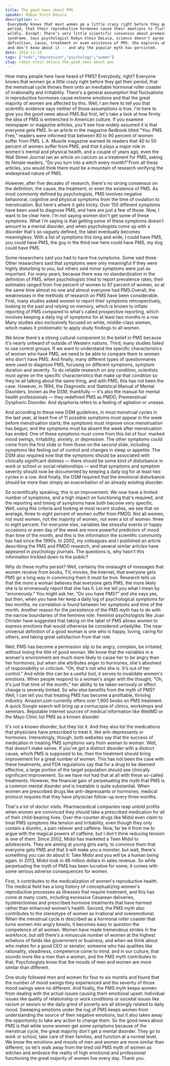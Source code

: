 ```yaml
---
title: The good news about PMS
speaker: Robyn Stein DeLuca
description: >-
 Everybody knows that most women go a little crazy right before they get their
 period, that their reproductive hormones cause their emotions to fluctuate
 wildly. Except: There's very little scientific consensus about premenstrual
 syndrome. Says psychologist Robyn Stein DeLuca, science doesn't agree on the
 definition, cause, treatment or even existence of PMS. She explores what we know
 and don't know about it -- and why the popular myth has persisted.
date: 2014-11-19
tags: ["tedx","depression","psychology","women"]
slug: robyn_stein_deluca_the_good_news_about_pms
---
```


How many people here have heard of PMS? Everybody, right? Everyone knows that women go a
little crazy right before they get their period, that the menstrual cycle throws them onto
an inevitable hormonal roller coaster of irrationality and irritability. There's a general
assumption that fluctuations in reproductive hormones cause extreme emotions and that the
great majority of women are affected by this. Well, I am here to tell you that scientific
evidence says neither of those assumptions is true. I'm here to give you the good news
about PMS.But first, let's take a look at how firmly the idea of PMS is entrenched in
American culture. If you examine newspaper or magazine articles, you'll see how widely
assumed it is that everyone gets PMS. In an article in the magazine Redbook titled "You:
PMS Free," readers were informed that between 80 to 90 percent of women suffer from PMS.
L.A. Muscle magazine warned its readers that 40 to 50 percent of women suffer from PMS,
and that it plays a major role in women's mental and physical health, and a couple of
years ago, even the Wall Street Journal ran an article on calcium as a treatment for PMS,
asking its female readers, "Do you turn into a witch every month?"From all these articles,
you would think there must be a mountain of research verifying the widespread nature of
PMS.

However, after five decades of research, there's no strong consensus on the definition,
the cause, the treatment, or even the existence of PMS. As most commonly defined by
psychologists, PMS involves negative behavioral, cognitive and physical symptoms from the
time of ovulation to menstruation. But here's where it gets tricky. Over 150 different
symptoms have been used to diagnose PMS, and here are just a few of those. Now, I want to
be clear here. I'm not saying women don't get some of these symptoms. What I'm saying is
that getting some of these symptoms doesn't amount to a mental disorder, and when
psychologists come up with a disorder that's so vaguely defined, the label eventually
becomes meaningless. With a list of symptoms this long and wide, I could have PMS, you
could have PMS, the guy in the third row here could have PMS, my dog could have PMS.

Some researchers said you had to have five symptoms. Some said three. Other researchers
said that symptoms were only meaningful if they were highly disturbing to you, but others
said minor symptoms were just as important. For many years, because there was no
standardization in the definition of PMS, when psychologists tried to report prevalence
rates, their estimates ranged from five percent of women to 97 percent of women, so at the
same time almost no one and almost everyone had PMS.Overall, the weaknesses in the methods
of research on PMS have been considerable. First, many studies asked women to report their
symptoms retrospectively, looking to the past and relying on memory, which is known to
inflate reporting of PMS compared to what's called prospective reporting, which involves
keeping a daily log of symptoms for at least two months in a row. Many studies also
exclusively focused on white, middle-class women, which makes it problematic to apply
study findings to all women.

We know there's a strong cultural component to the belief in PMS because it's nearly
unheard of outside of Western nations. Third, many studies failed to use control groups.
If we want to understand the specific characteristics of women who have PMS, we need to be
able to compare them to women who don't have PMS. And finally, many different types of
questionnaires were used to diagnose PMS, focusing on different symptoms, symptom duration
and severity. To do reliable research on any condition, scientists must agree on the
specific characteristics that make up that condition so they're all talking about the same
thing, and with PMS, this has not been the case. However, in 1994, the Diagnostic and
Statistical Manual of Mental Disorders, known as the DSM, thankfully — it's also the
manual for mental health professionals — they redefined PMS as PMDD, Premenstrual
Dysphoric Disorder. And dysphoria refers to a feeling of agitation or unease.

And according to these new DSM guidelines, in most menstrual cycles in the last year, at
least five of 11 possible symptoms must appear in the week before menstruation starts; the
symptoms must improve once menstruation has begun; and the symptoms must be absent the
week after menstruation has ended. One of these symptoms must come from this list of four:
marked mood swings, irritability, anxiety, or depression. The other symptoms could come
from the first slide or from those on the second slide, including symptoms like feeling
out of control and changes in sleep or appetite. The DSM also required now that the
symptoms should be associated with clinically significant distress — there should be some
kind of disturbance in work or school or social relationships — and that symptoms and
symptom severity should now be documented by keeping a daily log for at least two cycles
in a row. And finally, the DSM required that the emotional disturbance should be more than
simply an exacerbation of an already existing disorder.

So scientifically speaking, this is an improvement. We now have a limited number of
symptoms, and a high impact on functioning that's required, and the reporting and timing
of symptoms have both become very specific. Well, using this criteria and looking at most
recent studies, we see that on average, three to eight percent of women suffer from PMDD.
Not all women, not most women, not the majority of women, not even a lot of women: three
to eight percent. For everyone else, variables like stressful events or happy occasions or
even day of the week are more powerful predictors of mood than time of the month, and this
is the information the scientific community has had since the 1990s. In 2002, my
colleagues and I published an article describing the PMS and PMDD research, and several
similar articles have appeared in psychology journals. The questions is, why hasn't this
information trickled down to the public?

Why do these myths persist? Well, certainly the onslaught of messages that women receive
from books, TV, movies, the Internet, that everyone gets PMS go a long way in convincing
them it must be true. Research tells us that the more a woman believes that everyone gets
PMS, the more likely she is to erroneously report that she has it. Let me tell you what I
mean by "erroneously." You might ask her, "Do you have PMS?" and she says yes, but then,
when you have her keep a daily log of psychological symptoms for two months, no
correlation is found between her symptoms and time of the month. Another reason for the
persistence of the PMS myth has to do with the narrow boundaries of the feminine role.
Feminist psychologists like Joan Chrisler have suggested that taking on the label of PMS
allows women to express emotions that would otherwise be considered unladylike. The near
universal definition of a good woman is one who is happy, loving, caring for others, and
taking great satisfaction from that role.

Well, PMS has become a permission slip to be angry, complain, be irritated, without losing
the title of good woman. We know that the variables in a woman's environment are much more
likely to cause her to be angry than her hormones, but when she attributes anger to
hormones, she's absolved of responsibility or criticism. "Oh, that's not who she is. It's
out of her control." And while this can be a useful tool, it serves to invalidate women's
emotions. When people respond to a woman's anger with the thought, "Oh, it's just that
time of the month," her ability to be taken seriously or effect change is severely
limited. So who else benefits from the myth of PMS? Well, I can tell you that treating PMS
has become a profitable, thriving industry. Amazon.com currently offers over 1,900 books
on PMS treatment. A quick Google search will bring up a cornucopia of clinics, workshops
and seminars. Reputable Internet sources of medical information like WebMD or the Mayo
Clinic list PMS as a known disorder.

It's not a known disorder, but they list it. And they also list the medications that
physicians have prescribed to treat it, like anti-depressants or hormones. Interestingly,
though, both websites say that the success of medication in treating PMS symptoms vary
from woman to woman. Well, that doesn't make sense. If you've got a distinct disorder with
a distinct cause, which PMS is supposed to be, then the treatment should bring improvement
for a great number of women. This has not been the case with these treatments, and FDA
regulations say that for a drug to be deemed effective, a large portion of the target
population should see clinically significant improvement. So we have not had that at all
with these so-called treatments. However, the financial gain of perpetuating the myth that
PMS is a common mental disorder and is treatable is quite substantial. When women are
prescribed drugs like anti-depressants or hormones, medical protocol requires that they
have physician follow-up every three months.

That's a lot of doctor visits. Pharmaceutical companies reap untold profits when women are
convinced they should take a prescribed medication for all of their child-bearing lives.
Over-the-counter drugs like Midol even claim to treat PMS symptoms like tension and
irritability, even though they only contain a diuretic, a pain reliever and caffeine. Now,
far be it from me to argue with the magical powers of caffeine, but I don't think reducing
tension is one of them. Since 2002, Midol has marketed a Teen Midol to adolescents. They
are aiming at young girls early, to convince them that everyone gets PMS and that it will
make you a monster, but wait, there's something you can do about it: Take Midol and you
will be a human being again. In 2013, Midol took in 48 million dollars in sales revenue. So
while perpetuating the myth of PMS has been lucrative for some, it comes with some serious
adverse consequences for women.

First, it contributes to the medicalization of women's reproductive health. The medical
field has a long history of conceptualizing women's reproductive processes as illnesses
that require treatment, and this has come at many costs, including excessive Cesarean
deliveries, hysterectomies and prescribed hormone treatments that have harmed rather than
enhanced women's health. Second, the PMS myth also contributes to the stereotype of women
as irrational and overemotional. When the menstrual cycle is described as a hormonal
roller coaster that turns women into angry beasts, it becomes easy to question the
competence of all women. Women have made tremendous strides in the workforce, but still
there's a minuscule number of women at the highest echelons of fields like government or
business, and when we think about who makes for a good CEO or senator, someone who has
qualities like rationality, steadiness, competence come to mind, and in our culture, that
sounds more like a man than a woman, and the PMS myth contributes to that. Psychologists
know that the moods of men and women are more similar than different.

One study followed men and women for four to six months and found that the number of mood
swings they experienced and the severity of those mood swings were no different. And
finally, the PMS myth keeps women from dealing with the actual issues causing them
emotional upset. Individual issues like quality of relationship or work conditions or
societal issues like racism or sexism or the daily grind of poverty are all strongly
related to daily mood. Sweeping emotions under the rug of PMS keeps women from
understanding the source of their negative emotions, but it also takes away the
opportunity to take any action to change them. So the good news about PMS is that while
some women get some symptoms because of the menstrual cycle, the great majority don't get
a mental disorder. They go to work or school, take care of their families, and function at
a normal level. We know the emotions and moods of men and women are more similar than
different, so let's walk away from the tired old PMS myth of women as witches and embrace
the reality of high emotional and professional functioning the great majority of women
live every day. Thank you.

<!--
ad_duration=3.33
event="TEDxSBU"
external_start_time=0
has_talk_citation=1
intro_duration=11.82
is_subtitle_required="False"
is_talk_featured="True"
language="en"
language_swap="False"
native_language="en"
number_of_related_talks=6
number_of_speakers=1
number_of_subtitled_videos=24
number_of_tags=4
number_of_talk_download_languages=24
number_of_talk_more_resources=0
number_of_talk_recommendations=0
number_of_talks_take_actions=0
post_ad_duration=0.83
published_timestamp="2015-03-17 15:32:30"
recording_date="2014-11-19"
speaker_description="Psychologist"
speaker_is_published=1
speaker_name="Robyn Stein DeLuca"
talk_more_resources=[]
talk_name="The good news about PMS"
talks_tags=["tedx","depression","psychology","women"]
talks_take_action=[]
url_audio="https://download.ted.com/talks/RobynSteinDeluca_2014X.mp3?apikey=acme-roadrunner"
url_photo_speaker="https://pe.tedcdn.com/images/ted/2930c5610b4bc9380063acfe6353b9ff26fc15cd_254x191.jpg"
url_photo_talk="https://pe.tedcdn.com/images/ted/0511af4aab445591aeeebadc7e8fbb78653b800d_2880x1620.jpg"
url_webpage="https://www.ted.com/talks/robyn_stein_deluca_the_good_news_about_pms"
video_type_name="TEDx Talk"
-->